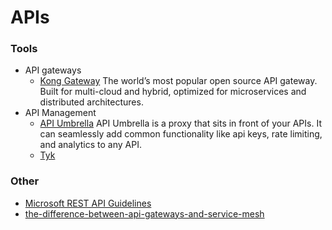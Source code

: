 # APIs

### Tools
* API gateways
  * [Kong Gateway](https://konghq.com/kong/) The world’s most popular open source API gateway. Built for multi-cloud and hybrid, optimized for microservices and distributed architectures.
* API Management
  * [API Umbrella](https://apiumbrella.io/#features) API Umbrella is a proxy that sits in front of your APIs. It can seamlessly add common functionality like api keys, rate limiting, and analytics to any API.
  * [Tyk](https://tyk.io/)

### Other
* [Microsoft REST API Guidelines](https://github.com/Microsoft/api-guidelines)
* [the-difference-between-api-gateways-and-service-mesh](https://konghq.com/blog/the-difference-between-api-gateways-and-service-mesh/#.Xlapjw_jwx4.twitter)
